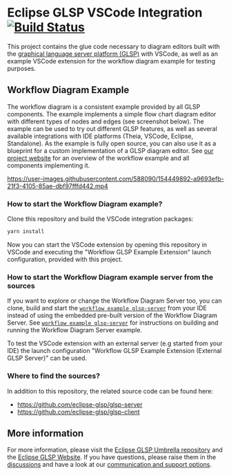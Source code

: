 # Eclipse GLSP VSCode Integration [![Build Status](https://ci.eclipse.org/glsp/job/eclipse-glsp/job/glsp-vscode-integration/job/master/badge/icon)](https://ci.eclipse.org/glsp/job/eclipse-glsp/job/glsp-vscode-integration/job/master/)

This project contains the glue code necessary to diagram editors built with the [graphical language server platform (GLSP)](https://github.com/eclipse-glsp/glsp) with VSCode, as well as an example VSCode extension for the workflow diagram example for testing purposes.

## Workflow Diagram Example

The workflow diagram is a consistent example provided by all GLSP components.
The example implements a simple flow chart diagram editor with different types of nodes and edges (see screenshot below).
The example can be used to try out different GLSP features, as well as several available integrations with IDE platforms (Theia, VSCode, Eclipse, Standalone).
As the example is fully open source, you can also use it as a blueprint for a custom implementation of a GLSP diagram editor.
See [our project website](https://www.eclipse.org/glsp/documentation/#workflowoverview) for an overview of the workflow example and all components implementing it.

https://user-images.githubusercontent.com/588090/154449892-a9693efb-21f3-4105-85ae-dbf97fffd442.mp4

### How to start the Workflow Diagram example?

Clone this repository and build the VSCode integration packages:

```bash
yarn install
```

Now you can start the VSCode extension by opening this repository in VSCode and executing the "Workflow GLSP Example Extension" launch configuration, provided with this project.

### How to start the Workflow Diagram example server from the sources

If you want to explore or change the Workflow Diagram Server too, you can clone, build and start the [`workflow example glsp-server`](https://github.com/eclipse-glsp/glsp-server#workflow-diagram-example) from your IDE instead of using the embedded pre-built version of the Workflow Diagram Server.
See [`workflow example glsp-server`](https://github.com/eclipse-glsp/glsp-server#workflow-diagram-example) for instructions on building and running the Workflow Diagram Server example.

To test the VSCode extension with an external server (e.g started from your IDE) the launch configuration "Workflow GLSP Example Extension (External GLSP Server)" can be used.

### Where to find the sources?

In addition to this repository, the related source code can be found here:

-   <https://github.com/eclipse-glsp/glsp-server>
-   <https://github.com/eclipse-glsp/glsp-client>

## More information

For more information, please visit the [Eclipse GLSP Umbrella repository](https://github.com/eclipse-glsp/glsp) and the [Eclipse GLSP Website](https://www.eclipse.org/glsp/).
If you have questions, please raise them in the [discussions](https://github.com/eclipse-glsp/glsp/discussions) and have a look at our [communication and support options](https://www.eclipse.org/glsp/contact/).
